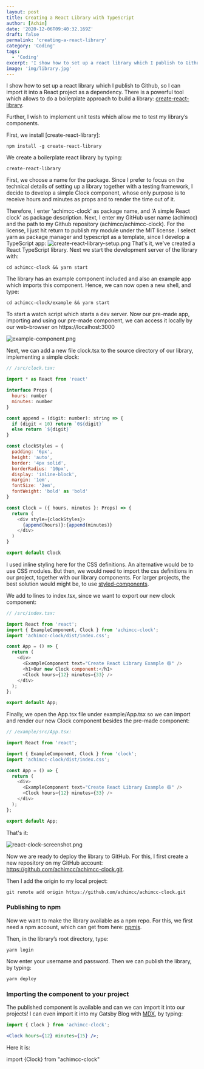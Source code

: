 ```yaml
---
layout: post
title: Creating a React Library with TypeScript
author: [Achim]
date: '2020-12-06T09:40:32.169Z'
draft: false
permalink: 'creating-a-react-library'
category: 'Coding'
tags:
  - 'Coding'
excerpt: 'I show how to set up a react library which I publish to Github, so I can import it into a React project as a dependency. There is a powerful tool which allows to do a boilerplate approach to build a library: create-react-library.'
image: 'img/library.jpg'
---
```


I show how to set up a react library which I publish to Github, so I can import it into a React project as a dependency. There is a powerful tool which allows to do a boilerplate approach to build a library: [create-react-library](https://www.npmjs.com/package/create-react-library).

Further, I wish to implement unit tests which allow me to test my library’s components.

First, we install [create-react-library]:

```
npm install -g create-react-library
```

We create a boilerplate react library by typing:

```
create-react-library
```

First, we choose a name for the package. Since I prefer to focus on the technical details of setting up a library together with a testing framework, I decide to develop a simple Clock component, whose only purpose is to receive hours and minutes as props and to render the time out of it.

Therefore, I enter 'achimcc-clock' as package name, and 'A simple React clock' as package description. Next, I enter my GitHub user name (achimcc) and the path to my Github repository (achimcc/achimcc-clock). For the license, I just hit return to publish my module under the MIT license. I select yarn as package manager and typescript as a template, since I develop a TypeScript app:
![create-react-library-setup.png](img/create-react-library-setup.png)
That's it, we've created a React TypeScript library. Next we start the development server of the library with:

```
cd achimcc-clock && yarn start
```

The library has an example component included and also an example app which imports this component. Hence, we can now open a new shell, and type:

```
cd achimcc-clock/example && yarn start
```

To start a watch script which starts a dev server. Now our pre-made app, importing and using our pre-made component, we can access it locally by our web-browser on https://localhost:3000

![example-component.png](img/example-component.png)

Next, we can add a new file clock.tsx to the source directory of our library, implementing a simple clock:

```javascript
// /src/clock.tsx:

import * as React from 'react'

interface Props {
  hours: number
  minutes: number
}

const append = (digit: number): string => {
  if (digit < 10) return `0${digit}`
  else return `${digit}`
}

const clockStyles = {
  padding: '6px',
  height: 'auto',
  border: '4px solid',
  borderRadius: '10px',
  display: 'inline-block',
  margin: '1em',
  fontSize: '2em',
  fontWeight: 'bold' as 'bold'
}

const Clock = ({ hours, minutes }: Props) => {
  return (
    <div style={clockStyles}>
      {append(hours)}:{append(minutes)}
    </div>
  )
}

export default Clock
```

I used inline styling here for the CSS definitions. An alternative would be to use CSS modules. But then, we would need to import the css definitions in our project, together with our library components. For larger projects, the best solution would might be, to use [styled-components](https://styled-components.com/).

We add to lines to index.tsx, since we want to export our new clock component:

```javascript
// /src/index.tsx:

import React from 'react';
import { ExampleComponent, Clock } from 'achimcc-clock';
import 'achimcc-clock/dist/index.css';

const App = () => {
  return (
    <div>
      <ExampleComponent text="Create React Library Example 😄" />
      <h1>Our new Clock component:</h1>
      <Clock hours={12} minutes={33} />
    </div>
  );
};

export default App;
```

Finally, we open the App.tsx file under example/App.tsx so we can import and render our new Clock component besides the pre-made component:

```javascript
// /example/src/App.tsx:

import React from 'react';

import { ExampleComponent, Clock } from 'clock';
import 'achimcc-clock/dist/index.css';

const App = () => {
  return (
    <div>
      <ExampleComponent text="Create React Library Example 😄" />
      <Clock hours={12} minutes={33} />
    </div>
  );
};

export default App;
```

That's it:

![react-clock-screenshot.png](img/react-clock-screenshot.png)

Now we are ready to deploy the library to GitHub. For this, I first create a new repository on my GitHub account: https://github.com/achimcc/achimcc-clock.git.

Then I add the origin to my local project:

```
git remote add origin https://github.com/achimcc/achimcc-clock.git
```

### Publishing to npm

Now we want to make the library available as a npm repo. For this, we first need a npm account, which can get from here: [npmjs](https://www.npmjs.com/).

Then, in the library’s root directory, type:

```
yarn login
```

Now enter your username and password. Then we can publish the library, by typing:

```
yarn deploy
```

### Importing the component to your project

The published component is available and can we can import it into our projects! I can even import it into my Gatsby Blog with [MDX](https://www.gatsbyjs.com/plugins/gatsby-plugin-mdx/), by typing:

```jsx
import { Clock } from 'achimcc-clock';

<Clock hours={12} minutes={15} />;
```

Here it is:

import {Clock} from "achimcc-clock"

<Clock hours={12} minutes={15} />
